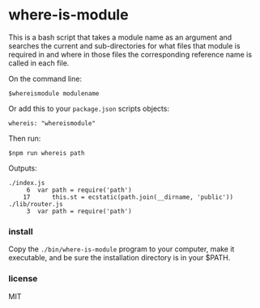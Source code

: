 # where-is-module

This is a bash script that takes a module name as an argument and searches the current and
sub-directories for what files that module is required in and where in those files the 
corresponding reference name is called in each file.

On the command line:
```
$whereismodule modulename
```

Or add this to your `package.json` scripts objects:
```
whereis: "whereismodule"
```

Then run:
```
$npm run whereis path
```

Outputs:
```
./index.js
     6  var path = require('path')
    17      this.st = ecstatic(path.join(__dirname, 'public'))
./lib/router.js
     3  var path = require('path')
```

### install

Copy the `./bin/where-is-module` program to your computer, make it executable, and be sure the
installation directory is in your $PATH.

### license

MIT

